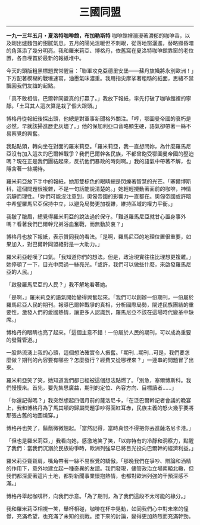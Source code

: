 # <div align="center">三國同盟</div>

---
**一九一三年五月・夏洛特咖啡館，布加勒斯特**
咖啡館裡瀰漫著濃郁的咖啡香，以及剛出爐麵包的甜膩氣息。五月的陽光溫暖但不刺眼，從落地窗灑進，替略顯昏暗的角落添了幾分明亮。我和羅米莉亞、博格丹，依舊窩在夏洛特咖啡館靠窗的老位置，各自埋首於最新的報紙堆中。

今天的頭版粗黑標題異常醒目：「聯軍攻克亞德里安堡——蘇丹旗幟將永別歐洲！」下方配著模糊的戰壕速寫，油墨氣味濃重。我用指尖摩挲著粗糙的紙面，思緒不禁飄回我們友誼的起點。

「真不敢相信，巴爾幹同盟真的打贏了。」我放下報紙，率先打破了咖啡館裡的寧靜。「土耳其人這次算是栽了個大跟頭。」

博格丹從報紙後探出頭，他總是對軍事新聞格外關注。「哼，鄂圖曼帝國的衰朽是必然，早就該掃進歷史灰燼了。」他的保加利亞口音略顯生硬，語氣卻帶著一絲不易察覺的興奮。

我點點頭，轉向坐在對面的羅米莉亞。「羅米莉亞，我一直想問妳，為什麼羅馬尼亞沒有加入這次的巴爾幹戰爭？我們巴爾幹各民族，不都曾飽受鄂圖曼帝國的壓迫嗎？現在正是我們團結起來，反抗他們暴政的時刻啊。」我的語氣中帶著不解，也隱含著一絲期待。

羅米莉亞放下手中的報紙，她那雙棕色的眼睛總是閃爍著智慧的光芒。「塞爾博斯科，這個問題很複雜，不是一句話能說清楚的。」她輕輕攪動著面前的咖啡，神情沉靜而理性。「妳們可能沒注意到，奧匈帝國的影響力一直都在。奧匈帝國或許暗中希望羅馬尼亞保持中立，以避免局勢更加複雜，維持區域的權力平衡。」

我皺了皺眉，總覺得羅米莉亞的說法過於保守。「難道羅馬尼亞就甘心置身事外嗎？看著我們巴爾幹兄弟浴血奮戰，而無動於衷？」

博格丹也放下報紙，表示贊同我的看法。「是啊，羅馬尼亞的地理位置很重要，如果加入，對巴爾幹同盟絕對是一大助力。」

羅米莉亞輕嘆了口氣。「我知道你們的想法。但是，政治現實往往比理想更複雜。」她停頓了一下，目光中閃過一絲亮光。「或許，我們可以做些什麼，來啟發羅馬尼亞的人民。」

「啟發羅馬尼亞的人民？」我不解地看著她。

「是啊，」羅米莉亞的語氣開始變得興奮起來。「我們可以創辦一份期刊，一份屬於羅馬尼亞人民的期刊。報導巴爾幹戰爭的真相，分析國際局勢，闡述民族團結的重要性，激發人們的愛國熱情，讓更多人認識到，羅馬尼亞不該在這場時代變革中缺席。」

博格丹的眼睛也亮了起來。「這個主意不錯！一份屬於人民的期刊，可以成為重要的發聲管道。」

一股熱流湧上我的心頭，這個想法確實令人振奮。「期刊…期刊…可是，我們要怎麼做？期刊的內容要有哪些？怎麼發行？經費又從哪裡來？」一連串的問題冒了出來。

羅米莉亞笑了笑，她知道我們都已經被這個想法點燃了。「別急，塞爾博斯科。我們慢慢來。首先，要先集思廣益，期刊的定位、內容方向、目標讀者……」

「你還記得嗎？」我突然想起四個月前的薩洛尼卡，「在泛巴爾幹記者會議的晚宴上，我和博格丹為了馬其頓的歸屬問題爭吵得面紅耳赤，民族主義的怒火幾乎要將那張古舊的地圖燒穿。」

博格丹也笑了，鬍鬚微微翹起。「當然記得，當時真恨不得把你丟進薩洛尼卡港。」

「但也是羅米莉亞，」我看向她，感激地笑了笑，「以妳特有的冷靜和洞察力，點醒了我們：當我們沉溺於民族紛爭時，歐洲列強早已將目光投向巴爾幹的經濟利益。」

羅米莉亞聳聳肩，嘴角帶著一絲不易察覺的驕傲。「那晚我們在爭吵、辯論和酒精的作用下，意外地建立起一種奇異的友誼。我們發現，儘管政治立場南轅北轍，但我們都深愛著這片土地，都對新聞事業懷抱熱情，也都對歐洲列強的干預深感不滿。」

博格丹舉起咖啡杯，向我們示意。「為了期刊，為了我們這段不太可能的緣分。」

我和羅米莉亞相視一笑，舉杯相碰，咖啡在杯中晃動，如同我們心中對未來的憧憬，充滿希望，也充滿了未知的挑戰。接下來的討論，變得更加熱烈而充滿幹勁。